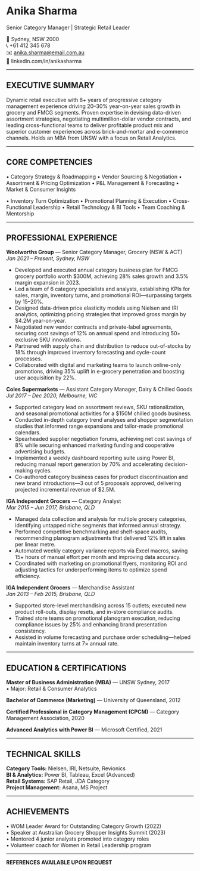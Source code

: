 # Anika Sharma

Senior Category Manager | Strategic Retail Leader

📍 Sydney, NSW 2000  
📞 +61 412 345 678  
✉️ anika.sharma@email.com.au  
🔗 linkedin.com/in/anikasharma

---

## EXECUTIVE SUMMARY

Dynamic retail executive with 8+ years of progressive category management experience driving 20–30% year-on-year sales growth in grocery and FMCG segments. Proven expertise in devising data-driven assortment strategies, negotiating multimillion-dollar vendor contracts, and leading cross-functional teams to deliver profitable product mix and superior customer experiences across brick-and-mortar and e-commerce channels. Holds an MBA from UNSW with a focus on Retail Analytics.

---

## CORE COMPETENCIES

• Category Strategy & Roadmapping • Vendor Sourcing & Negotiation • Assortment & Pricing Optimization • P&L Management & Forecasting • Market & Consumer Insights

• Inventory Turn Optimization • Promotional Planning & Execution • Cross-Functional Leadership • Retail Technology & BI Tools • Team Coaching & Mentorship

---

## PROFESSIONAL EXPERIENCE

**Woolworths Group** — Senior Category Manager, Grocery (NSW & ACT)  
_Jan 2021 – Present, Sydney, NSW_

- Developed and executed annual category business plan for FMCG grocery portfolio worth $300M, achieving 28% sales growth and 3.5% margin expansion in 2023.
- Led a team of 6 category specialists and analysts, establishing KPIs for sales, margin, inventory turns, and promotional ROI—surpassing targets by 15–20%.
- Designed data-driven price elasticity models using Nielsen and IRI analytics, optimizing pricing strategies that improved gross margin by $4.2M year-on-year.
- Negotiated new vendor contracts and private-label agreements, securing cost savings of 12% on annual spend and introducing 50+ exclusive SKU innovations.
- Partnered with supply chain and distribution to reduce out-of-stocks by 18% through improved inventory forecasting and cycle-count processes.
- Collaborated with digital and marketing teams to launch online-only promotions, driving 35% uplift in e-grocery penetration and boosting user acquisition by 22%.

**Coles Supermarkets** — Assistant Category Manager, Dairy & Chilled Goods  
_Jul 2017 – Dec 2020, Melbourne, VIC_

- Supported category lead on assortment reviews, SKU rationalization, and seasonal promotional activities for a $150M chilled goods business.
- Conducted in-depth category trend analyses and shopper segmentation studies that informed range expansions and tailor-made promotional calendars.
- Spearheaded supplier negotiation forums, achieving net cost savings of 8% while securing enhanced marketing funding and cooperative advertising budgets.
- Implemented a weekly dashboard reporting suite using Power BI, reducing manual report generation by 70% and accelerating decision-making cycles.
- Co-authored category business cases for product discontinuation and new brand introductions—3 out of 5 proposals approved, delivering projected incremental revenue of $2.5M.

**IGA Independent Grocers** — Category Analyst  
_Mar 2015 – Jun 2017, Brisbane, QLD_

- Managed data collection and analysis for multiple grocery categories, identifying untapped niche segments that informed annual strategy.
- Performed competitive benchmarking and shelf-space audits, recommending planogram adjustments that delivered 12% lift in sales per linear metre.
- Automated weekly category variance reports via Excel macros, saving 15+ hours of manual effort per month and improving data accuracy.
- Coordinated with marketing on promotional flyers, monitoring ROI and adjusting tactics for underperforming items to optimize spend efficiency.

**IGA Independent Grocers** — Merchandise Assistant  
_Jan 2013 – Feb 2015, Brisbane, QLD_

- Supported store-level merchandising across 15 outlets; executed new product roll-outs, display resets, and in-store compliance audits.
- Trained store teams on promotional planogram execution, reducing compliance issues by 25% and enhancing brand presentation consistency.
- Assisted in volume forecasting and purchase order scheduling—helped maintain inventory turns at 7× annual rate.

---

## EDUCATION & CERTIFICATIONS

**Master of Business Administration (MBA)** — UNSW Sydney, 2017  
• Major: Retail & Consumer Analytics

**Bachelor of Commerce (Marketing)** — University of Queensland, 2012

**Certified Professional in Category Management (CPCM)** — Category Management Association, 2020

**Advanced Analytics with Power BI** — Microsoft Certified, 2021

---

## TECHNICAL SKILLS

**Category Tools:** Nielsen, IRI, Netsuite, Revionics  
**BI & Analytics:** Power BI, Tableau, Excel (Advanced)  
**Retail Systems:** SAP Retail, JDA Category  
**Project Management:** Asana, MS Project

---

## ACHIEVEMENTS

• WOM Leader Award for Outstanding Category Growth (2022)  
• Speaker at Australian Grocery Shopper Insights Summit (2023)  
• Mentored 4 junior analysts promoted into category roles  
• Volunteer coach for Women in Retail Leadership program

---

**REFERENCES AVAILABLE UPON REQUEST**

